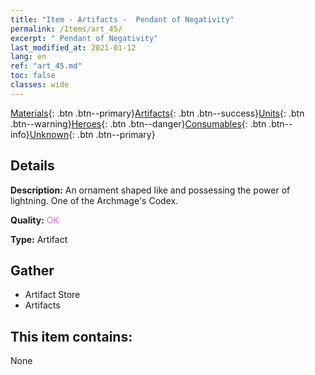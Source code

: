 ```yaml
---
title: "Item - Artifacts -  Pendant of Negativity"
permalink: /Items/art_45/
excerpt: " Pendant of Negativity"
last_modified_at: 2021-01-12
lang: en
ref: "art_45.md"
toc: false
classes: wide
---
```

 [Materials](/Items/){: .btn .btn--primary}[Artifacts](/Items/Artifacts/){: .btn .btn--success}[Units](/Items/Units/){: .btn .btn--warning}[Heroes](/Items/Heroes/){: .btn .btn--danger}[Consumables](/Items/Consumables/){: .btn .btn--info}[Unknown](/Items/Unknown/){: .btn .btn--primary}

## Details
 **Description:** An ornament shaped like and possessing the power of lightning. One of the Archmage's Codex.

 **Quality:** <span style="color: #DA70D6">OK</span>

 **Type:** Artifact

## Gather

*    Artifact Store 
*    Artifacts 

## This item contains:

  None

